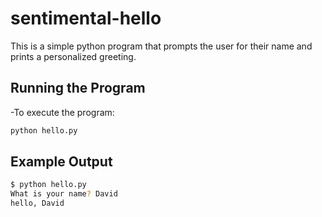 # **sentimental-hello**

This is a simple python program that prompts the user for their name and prints a personalized greeting.

## Running the Program

-To execute the program:

   ```bash
python hello.py
   ```

## Example Output

   ```bash
$ python hello.py
What is your name? David
hello, David
   ```
